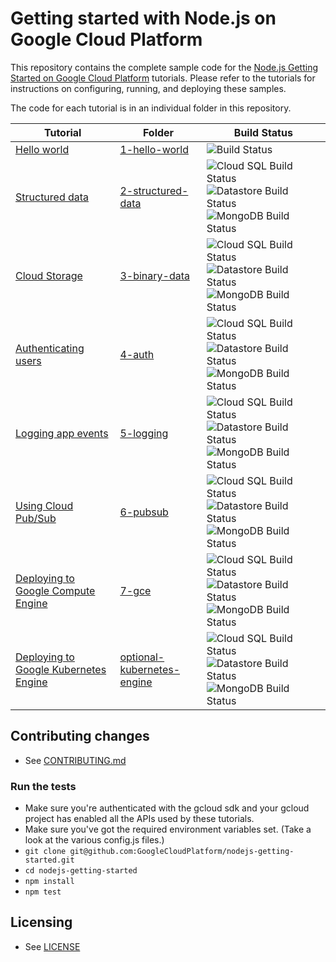 # Getting started with Node.js on Google Cloud Platform

This repository contains the complete sample code for the
[Node.js Getting Started on Google Cloud Platform][getting-started] tutorials.
Please refer to the tutorials for instructions on configuring, running, and
deploying these samples.

The code for each tutorial is in an individual folder in this repository.

Tutorial | Folder | Build Status
---------|--------|-------------
[Hello world][step-1] | [1-hello-world][step-1-code] | ![Build Status][ci-badge-tests-1]
[Structured data][step-2] | [2-structured-data][step-2-code] | ![Cloud SQL Build Status][ci-badge-cloudsql-2] ![Datastore Build Status][ci-badge-datastore-2] ![MongoDB Build Status][ci-badge-mongodb-2]
[Cloud Storage][step-3] | [3-binary-data][step-3-code] | ![Cloud SQL Build Status][ci-badge-cloudsql-3] ![Datastore Build Status][ci-badge-datastore-3] ![MongoDB Build Status][ci-badge-mongodb-3]
[Authenticating users][step-4] | [4-auth][step-4-code] | ![Cloud SQL Build Status][ci-badge-cloudsql-4] ![Datastore Build Status][ci-badge-datastore-4] ![MongoDB Build Status][ci-badge-mongodb-4]
[Logging app events][step-5] | [5-logging][step-5-code] | ![Cloud SQL Build Status][ci-badge-cloudsql-5] ![Datastore Build Status][ci-badge-datastore-5] ![MongoDB Build Status][ci-badge-mongodb-5]
[Using Cloud Pub/Sub][step-6] | [6-pubsub][step-6-code] | ![Cloud SQL Build Status][ci-badge-cloudsql-6] ![Datastore Build Status][ci-badge-datastore-6] ![MongoDB Build Status][ci-badge-mongodb-6]
[Deploying to Google Compute Engine][step-7] | [7-gce][step-7-code] | ![Cloud SQL Build Status][ci-badge-cloudsql-7] ![Datastore Build Status][ci-badge-datastore-7] ![MongoDB Build Status][ci-badge-mongodb-7]
[Deploying to Google Kubernetes Engine][step-optional] | [optional-kubernetes-engine][step-optional-code] | ![Cloud SQL Build Status][ci-badge-cloudsql-optional] ![Datastore Build Status][ci-badge-datastore-optional] ![MongoDB Build Status][ci-badge-mongodb-optional]

## Contributing changes

* See [CONTRIBUTING.md](CONTRIBUTING.md)

### Run the tests

* Make sure you're authenticated with the gcloud sdk and your gcloud project
has enabled all the APIs used by these tutorials.
* Make sure you've got the required environment variables set. (Take a look at
the various config.js files.)
* `git clone git@github.com:GoogleCloudPlatform/nodejs-getting-started.git`
* `cd nodejs-getting-started`
* `npm install`
* `npm test`

## Licensing

* See [LICENSE](LICENSE)

[travis-badge]: https://travis-ci.org/GoogleCloudPlatform/nodejs-getting-started.svg
[travis-link]: https://travis-ci.org/GoogleCloudPlatform/nodejs-getting-started
[coveralls-badge]: https://codecov.io/github/GoogleCloudPlatform/nodejs-getting-started/coverage.svg?branch=master
[coveralls-link]: https://codecov.io/github/GoogleCloudPlatform/nodejs-getting-started?branch=master
[getting-started]: http://cloud.google.com/nodejs/getting-started
[step-1]: https://cloud.google.com/nodejs/getting-started/hello-world
[step-1-code]: https://github.com/GoogleCloudPlatform/nodejs-getting-started/tree/master/1-hello-world
[step-2]: https://cloud.google.com/nodejs/getting-started/using-structured-data
[step-2-code]: https://github.com/GoogleCloudPlatform/nodejs-getting-started/tree/master/2-structured-data
[step-3]: https://cloud.google.com/nodejs/getting-started/using-cloud-storage
[step-3-code]: https://github.com/GoogleCloudPlatform/nodejs-getting-started/tree/master/3-binary-data
[step-4]: https://cloud.google.com/nodejs/getting-started/authenticate-users
[step-4-code]: https://github.com/GoogleCloudPlatform/nodejs-getting-started/tree/master/4-auth
[step-5]: https://cloud.google.com/nodejs/getting-started/logging-application-events
[step-5-code]: https://github.com/GoogleCloudPlatform/nodejs-getting-started/tree/master/5-logging
[step-6]: https://cloud.google.com/nodejs/getting-started/using-pub-sub
[step-6-code]: https://github.com/GoogleCloudPlatform/nodejs-getting-started/tree/master/6-pubsub
[step-7]: https://cloud.google.com/nodejs/getting-started/run-on-compute-engine
[step-7-code]: https://github.com/GoogleCloudPlatform/nodejs-getting-started/tree/master/7-gce
[step-optional]: https://cloud.google.com/nodejs/tutorials/bookshelf-on-container-engine
[step-optional-code]: https://github.com/GoogleCloudPlatform/nodejs-getting-started/tree/master/optional-container-engine

[ci-badge-tests-1]: https://storage.googleapis.com/nodejs-getting-started-tests-badges/1-tests.svg
[ci-badge-datastore-2]: https://storage.googleapis.com/nodejs-getting-started-tests-badges/2-datastore.svg
[ci-badge-cloudsql-2]: https://storage.googleapis.com/nodejs-getting-started-tests-badges/2-cloudsql.svg
[ci-badge-mongodb-2]: https://storage.googleapis.com/nodejs-getting-started-tests-badges/2-mongodb.svg
[ci-badge-datastore-3]: https://storage.googleapis.com/nodejs-getting-started-tests-badges/3-datastore.svg
[ci-badge-cloudsql-3]: https://storage.googleapis.com/nodejs-getting-started-tests-badges/3-cloudsql.svg
[ci-badge-mongodb-3]: https://storage.googleapis.com/nodejs-getting-started-tests-badges/3-mongodb.svg
[ci-badge-datastore-4]: https://storage.googleapis.com/nodejs-getting-started-tests-badges/4-datastore.svg
[ci-badge-cloudsql-4]: https://storage.googleapis.com/nodejs-getting-started-tests-badges/4-cloudsql.svg
[ci-badge-mongodb-4]: https://storage.googleapis.com/nodejs-getting-started-tests-badges/4-mongodb.svg
[ci-badge-datastore-5]: https://storage.googleapis.com/nodejs-getting-started-tests-badges/5-datastore.svg
[ci-badge-cloudsql-5]: https://storage.googleapis.com/nodejs-getting-started-tests-badges/5-cloudsql.svg
[ci-badge-mongodb-5]: https://storage.googleapis.com/nodejs-getting-started-tests-badges/5-mongodb.svg
[ci-badge-datastore-6]: https://storage.googleapis.com/nodejs-getting-started-tests-badges/6-datastore.svg
[ci-badge-cloudsql-6]: https://storage.googleapis.com/nodejs-getting-started-tests-badges/6-cloudsql.svg
[ci-badge-mongodb-6]: https://storage.googleapis.com/nodejs-getting-started-tests-badges/6-mongodb.svg
[ci-badge-datastore-7]: https://storage.googleapis.com/nodejs-getting-started-tests-badges/7-datastore.svg
[ci-badge-cloudsql-7]: https://storage.googleapis.com/nodejs-getting-started-tests-badges/7-cloudsql.svg
[ci-badge-mongodb-7]: https://storage.googleapis.com/nodejs-getting-started-tests-badges/7-mongodb.svg
[ci-badge-datastore-optional]: https://storage.googleapis.com/nodejs-getting-started-tests-badges/o-datastore.svg
[ci-badge-cloudsql-optional]: https://storage.googleapis.com/nodejs-getting-started-tests-badges/o-cloudsql.svg
[ci-badge-mongodb-optional]: https://storage.googleapis.com/nodejs-getting-started-tests-badges/o-mongodb.svg
